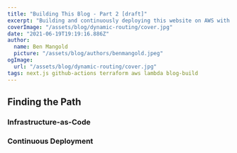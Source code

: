 ```yaml
---
title: "Building This Blog - Part 2 [draft]"
excerpt: "Building and continuously deploying this website on AWS with Next.js, Terraform and GitHub Actions."
coverImage: "/assets/blog/dynamic-routing/cover.jpg"
date: "2021-06-19T19:19:16.886Z"
author:
  name: Ben Mangold
  picture: "/assets/blog/authors/benmangold.jpeg"
ogImage:
  url: "/assets/blog/dynamic-routing/cover.jpg"
tags: next.js github-actions terraform aws lambda blog-build
---
```


## Finding the Path

### Infrastructure-as-Code

### Continuous Deployment
